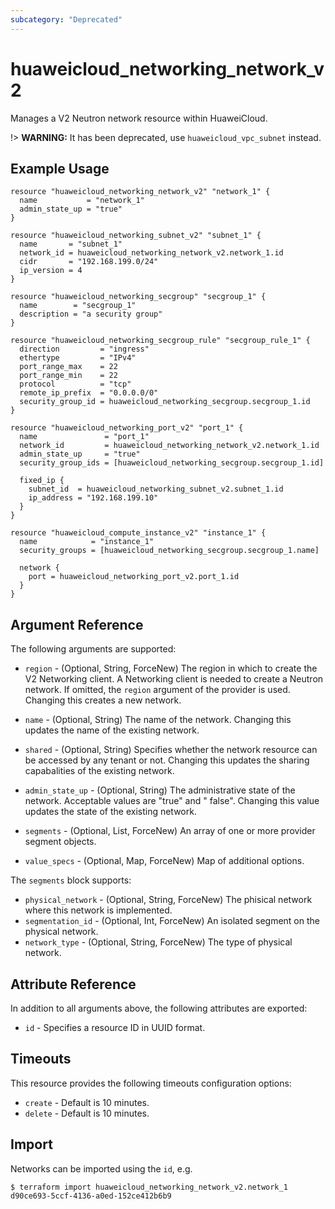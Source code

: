 ```yaml
---
subcategory: "Deprecated"
---
```


# huaweicloud_networking_network_v2

Manages a V2 Neutron network resource within HuaweiCloud.

!> **WARNING:** It has been deprecated, use `huaweicloud_vpc_subnet` instead.

## Example Usage

```hcl
resource "huaweicloud_networking_network_v2" "network_1" {
  name           = "network_1"
  admin_state_up = "true"
}

resource "huaweicloud_networking_subnet_v2" "subnet_1" {
  name       = "subnet_1"
  network_id = huaweicloud_networking_network_v2.network_1.id
  cidr       = "192.168.199.0/24"
  ip_version = 4
}

resource "huaweicloud_networking_secgroup" "secgroup_1" {
  name        = "secgroup_1"
  description = "a security group"
}

resource "huaweicloud_networking_secgroup_rule" "secgroup_rule_1" {
  direction         = "ingress"
  ethertype         = "IPv4"
  port_range_max    = 22
  port_range_min    = 22
  protocol          = "tcp"
  remote_ip_prefix  = "0.0.0.0/0"
  security_group_id = huaweicloud_networking_secgroup.secgroup_1.id
}

resource "huaweicloud_networking_port_v2" "port_1" {
  name               = "port_1"
  network_id         = huaweicloud_networking_network_v2.network_1.id
  admin_state_up     = "true"
  security_group_ids = [huaweicloud_networking_secgroup.secgroup_1.id]

  fixed_ip {
    subnet_id  = huaweicloud_networking_subnet_v2.subnet_1.id
    ip_address = "192.168.199.10"
  }
}

resource "huaweicloud_compute_instance_v2" "instance_1" {
  name            = "instance_1"
  security_groups = [huaweicloud_networking_secgroup.secgroup_1.name]

  network {
    port = huaweicloud_networking_port_v2.port_1.id
  }
}
```

## Argument Reference

The following arguments are supported:

* `region` - (Optional, String, ForceNew) The region in which to create the V2 Networking client. A Networking client is
  needed to create a Neutron network. If omitted, the
  `region` argument of the provider is used. Changing this creates a new network.

* `name` - (Optional, String) The name of the network. Changing this updates the name of the existing network.

* `shared` - (Optional, String)  Specifies whether the network resource can be accessed by any tenant or not. Changing
  this updates the sharing capabalities of the existing network.

* `admin_state_up` - (Optional, String) The administrative state of the network. Acceptable values are "true" and "
  false". Changing this value updates the state of the existing network.

* `segments` - (Optional, List, ForceNew) An array of one or more provider segment objects.

* `value_specs` - (Optional, Map, ForceNew) Map of additional options.

The `segments` block supports:

* `physical_network` - (Optional, String, ForceNew) The phisical network where this network is implemented.
* `segmentation_id` - (Optional, Int, ForceNew) An isolated segment on the physical network.
* `network_type` - (Optional, String, ForceNew) The type of physical network.

## Attribute Reference

In addition to all arguments above, the following attributes are exported:

* `id` - Specifies a resource ID in UUID format.

## Timeouts

This resource provides the following timeouts configuration options:

* `create` - Default is 10 minutes.
* `delete` - Default is 10 minutes.

## Import

Networks can be imported using the `id`, e.g.

```
$ terraform import huaweicloud_networking_network_v2.network_1 d90ce693-5ccf-4136-a0ed-152ce412b6b9
```
